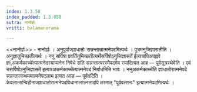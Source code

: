 ```yaml
---
index: 1.3.58
index_padded: 1.3.058
sutra: नानोर्ज्ञः
vritti: balamanorama

---
```

<<नानोर्ज्ञः>> - नानोर्ज्ञः । अनुपूर्वाज्ज्ञाधातोः सन्नन्तान्नात्मनेपदमित्यर्थः । पुत्रमनुजिज्ञासतीति । अनुज्ञातुमिच्छतीत्यर्थः । ननु सर्पिषा प्रवर्तितुमिच्छतीत्यर्थेसर्पिषोऽनुजिज्ञासते॑ ईत्यत्रापिअपह्नवे ज्ञः॑,अकर्मकाच्चे॑त्यात्मनेदस्याप्यनेन निषेधे सति सन्नन्तात्परस्मैपदमेव स्यादित्यत आह —  पूर्वसूत्रस्थेवेति । एवं चसर्पिषोऽनुजिज्ञासते॑ इत्यत्रअकर्मकाच्चे॑त्यात्मनेपदं निर्बाधमिति भावः । ननुअकर्मकाच्चे॑ति ज्ञाधातोरात्मनेपदे सन्नन्तात्कथममात्मनेपदलाभ इत्यत आङ —  पूर्ववदिति । केवलात्सन्विहीनाज्ज्ञाधातोरात्मनेपदविधानात्सन्न्नतादपि तस्मात् "पूर्ववत्सनः" इत्यात्मनेपदमित्यर्थः । 